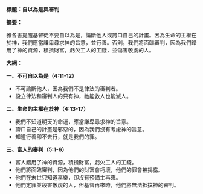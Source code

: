 **標題：自以為是與審判**

**摘要：**

雅各書提醒基督徒不要自以為是，論斷他人或誇口自己的計畫。因為生命的主權在於神，我們應當謙卑尋求神的旨意，並行善。否則，我們將面臨審判，因為我們錯用了神的資源，積攢財富，虧欠工人的工錢，並傷害敬虔的人。

**大綱：**

**一、不可自以為是（4:11-12）**
* 不可論斷他人，因為我們不是律法的審判者。
* 設立律法和審判人的只有神，祂能救人也能滅人。

**二、生命的主權在於神（4:13-17）**
* 我們不知道明天的命運，應當謙卑尋求神的旨意。
* 誇口自己的計畫是邪惡的，因為我們沒有考慮神的旨意。
* 知道行善卻不去行，就是我們的罪。

**三、富人的審判（5:1-6）**
* 富人錯用了神的資源，積攢財富，虧欠工人的工錢。
* 他們將面臨審判，因為他們的財富會朽壞，他們的罪會被揭露。
* 他們在末世只知道享樂，卻沒有預備主再來。
* 他們定罪並殺害敬虔的人，但基督再來時，他們將無法抵擋神的審判。